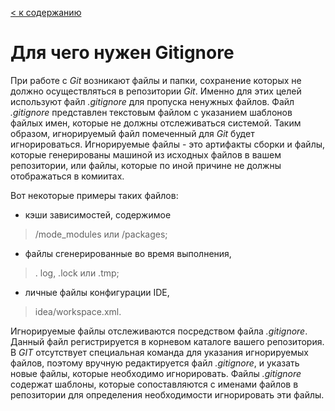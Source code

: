 [< к содержанию](./readme.md)

# Для чего нужен Gitignore
При работе с <i>Git</i> возникают файлы и папки, сохранение которых не должно осуществляться в репозитории *Git*. Именно для этих целей используют файл <i>.gitignore</i> для пропуска ненужных файлов. Файл <i>.gitignore</i> представлен текстовым файлом с указанием шаблонов файлых имен, которые не должны отслеживаться системой. Таким образом, игнорируемый файл помеченный для <i>Git</i> будет игнорироваться. 
Игнорируемые файлы - это артифакты сборки и файлы, которые генерированы машиной из исходных файлов в вашем репозитории, или файлы, которые по иной причине не должны отображаться в комиитах. 

Вот некоторые примеры таких файлов: 

* кэши зависимостей, содержимое
> /mode_modules или /packages;
* файлы сгенерированные во время выполнения,
> . log, .lock или .tmp;
* личные файлы конфигурации IDE, 
> idea/workspace.xml.

Игнорируемые файлы отслеживаются посредством файла *.gitignore*. Данный файл регистрируется в корневом каталоге вашего репозитория. В *GIT* отсутствует специальная команда для указания игнорируемых файлов, поэтому вручную редактируется файл *.gitignore*, и указать новые файлы, которые необходимо игнорировать. Файлы *.gitignore* содержат шаблоны, которые сопоставляются с именами файлов в репозитории для определения необходимости игнорировать эти файлы. 


 
